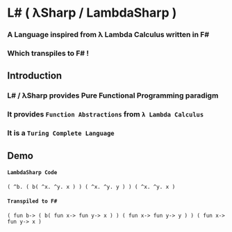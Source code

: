# L# ( λSharp / LambdaSharp )
### A Language inspired from λ Lambda Calculus written in F#

### Which transpiles to F# !


## Introduction

### L# / λSharp provides Pure Functional Programming paradigm 

### It provides `Function Abstractions` from `λ Lambda Calculus`

### It is a `Turing Complete Language`


## Demo

#### `LambdaSharp Code`
```
( ^b. ( b( ^x. ^y. x ) ) ( ^x. ^y. y ) ) ( ^x. ^y. x )
```
       
#### `Transpiled to F#`
```f#
( fun b-> ( b( fun x-> fun y-> x ) ) ( fun x-> fun y-> y ) ) ( fun x-> fun y-> x )
```
